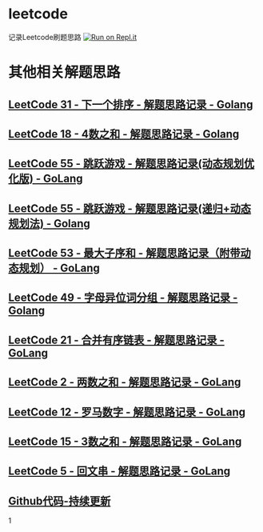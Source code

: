 # leetcode
记录Leetcode刷题思路
[![Run on Repl.it](https://repl.it/badge/github/Louis-Ni/leetcode)](https://repl.it/github/Louis-Ni/leetcode)
# 其他相关解题思路
## [LeetCode 31 - 下一个排序 - 解题思路记录 - Golang](https://juejin.im/post/5ed3d5616fb9a047e25d64ed)
## [LeetCode 18 - 4数之和 - 解题思路记录 - Golang](https://juejin.im/post/5ed25e30f265da76ca58e918)
## [LeetCode 55 - 跳跃游戏 - 解题思路记录(动态规划优化版) - GoLang](https://juejin.im/post/5ed2038be51d4578a475f39e)
## [LeetCode 55 - 跳跃游戏 - 解题思路记录(递归+动态规划法) - Golang](https://juejin.im/post/5ed14a8f51882542e85415d4)
## [LeetCode 53 - 最大子序和 - 解题思路记录（附带动态规划） - GoLang](https://juejin.im/post/5ecfc8e7f265da7714710ca3)
## [LeetCode 49 - 字母异位词分组 - 解题思路记录 - Golang](https://juejin.im/post/5ece7595e51d4578a475eed3)
## [LeetCode 21 - 合并有序链表 - 解题思路记录 - GoLang](https://juejin.im/post/5eccc867f265da7711699d6f)
## [LeetCode 2 - 两数之和 - 解题思路记录 - GoLang](https://juejin.im/post/5ecd2a5ee51d45784f800045)
## [LeetCode 12 - 罗马数字 - 解题思路记录 - GoLang](https://juejin.im/post/5eca7bd4f265da76c67c8de6)
## [LeetCode 15 - 3数之和 - 解题思路记录 - GoLang](https://juejin.im/post/5eca27ee6fb9a047a86217d9)
## [LeetCode 5 - 回文串 - 解题思路记录 - GoLang](https://juejin.im/post/5ec92a116fb9a0479c56c04c)
## [Github代码-持续更新](https://github.com/Louis-Ni/leetcode)
1